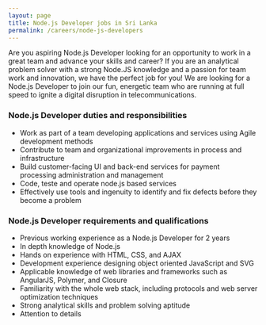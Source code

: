 ```yaml
---
layout: page
title: Node.js Developer jobs in Sri Lanka
permalink: /careers/node-js-developers
---
```



Are you aspiring Node.js Developer looking for an opportunity to work in a great team and advance your skills and career?
If you are an analytical problem solver with a strong Node.JS knowledge and a passion for team work and innovation, we have the perfect job for you!
We are looking for a Node.js Developer to join our fun, energetic team who are running at full speed to ignite a digital disruption in telecommunications.

### Node.js Developer duties and responsibilities
* Work as part of a team developing applications and services using Agile development methods
* Contribute to team and organizational improvements in process and infrastructure
* Build customer-facing UI and back-end services for payment processing administration and management
* Code, teste and operate node.js based services
* Effectively use tools and ingenuity to identify and fix defects before they become a problem

### Node.js Developer requirements and qualifications
* Previous working experience as a Node.js Developer for 2 years
* In depth knowledge of Node.js
* Hands on experience with HTML, CSS, and AJAX
* Development experience designing object oriented JavaScript and SVG
* Applicable knowledge of web libraries and frameworks such as AngularJS, Polymer, and Closure
* Familiarity with the whole web stack, including protocols and web server optimization techniques
* Strong analytical skills and problem solving aptitude
* Attention to details
